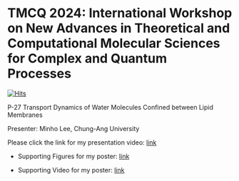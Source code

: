 # TMCQ 2024: International Workshop on New Advances in Theoretical and Computational Molecular Sciences for Complex and Quantum Processes

[![Hits](https://hits.seeyoufarm.com/api/count/incr/badge.svg?url=https%3A%2F%2Fgithub.com%2Fthereexist%2FTMCQ_2024%2Ftree%2Fmain&count_bg=%2379C83D&title_bg=%23555555&icon=&icon_color=%23E7E7E7&title=hits&edge_flat=false)](https://hits.seeyoufarm.com)

P-27 Transport Dynamics of Water Molecules Confined between Lipid Membranes

Presenter: Minho Lee, Chung-Ang University

Please click the link for my presentation video: [link](https://youtu.be/gk0k4-YI8YI)

- Supporting Figures for my poster: [link](https://github.com/thereexist/TMCQ_2024/blob/main/supporting%20figure.pdf)

- Supporting Video for my poster: [link](https://youtu.be/weBIiD2IMTo)
